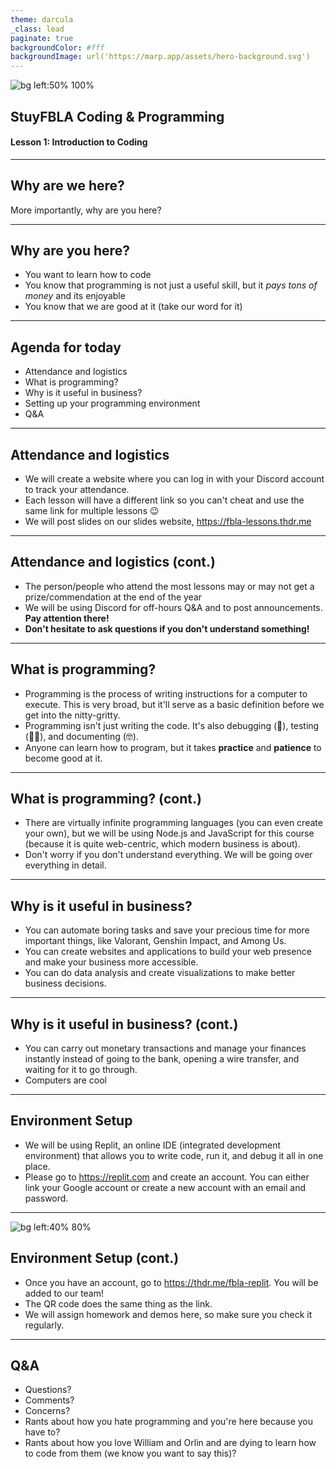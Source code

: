 ```yaml
---
theme: darcula
_class: lead
paginate: true
backgroundColor: #fff
backgroundImage: url('https://marp.app/assets/hero-background.svg')
---
```


![bg left:50% 100%](https://spaceshuttle-sbm-1-q3754400.deta.app/cdn/jyg7j1tzmaoy.png)

## **StuyFBLA Coding & Programming**

#### Lesson 1: Introduction to Coding

---

## Why are we here?
More importantly, why are you here?

---

## Why are you here?
- You want to learn how to code
- You know that programming is not just a useful skill, but it *pays tons of money* and its enjoyable
- You know that we are good at it (take our word for it)

---

## Agenda for today
- Attendance and logistics
- What is programming?
- Why is it useful in business?
- Setting up your programming environment
- Q&A

---

## Attendance and logistics
- We will create a website where you can log in with your Discord account to track your attendance.
- Each lesson will have a different link so you can't cheat and use the same link for multiple lessons :wink:
- We will post slides on our slides website, https://fbla-lessons.thdr.me

---

## Attendance and logistics (cont.)
- The person/people who attend the most lessons may or may not get a prize/commendation at the end of the year
- We will be using Discord for off-hours Q&A and to post announcements. **Pay attention there!**
- **Don't hesitate to ask questions if you don't understand something!**

---

## What is programming?
- Programming is the process of writing instructions for a computer to execute. This is very broad, but it'll serve as a basic definition before we get into the nitty-gritty.
- Programming isn't just writing the code. It's also debugging (🤮), testing (🧑‍🏫), and documenting (🤓).
- Anyone can learn how to program, but it takes **practice** and **patience** to become good at it.

---

## What is programming? (cont.)
- There are virtually infinite programming languages (you can even create your own), but we will be using Node.js and JavaScript for this course (because it is quite web-centric, which modern business is about).
- Don't worry if you don't understand everything. We will be going over everything in detail.

---

## Why is it useful in business?
- You can automate boring tasks and save your precious time for more important things, like Valorant, Genshin Impact, and Among Us.
- You can create websites and applications to build your web presence and make your business more accessible.
- You can do data analysis and create visualizations to make better business decisions.

---

## Why is it useful in business? (cont.)
- You can carry out monetary transactions and manage your finances instantly instead of going to the bank, opening a wire transfer, and waiting for it to go through.
- Computers are cool

---

## Environment Setup
- We will be using Replit, an online IDE (integrated development environment) that allows you to write code, run it, and debug it all in one place.
- Please go to https://replit.com and create an account. You can either link your Google account or create a new account with an email and password.

---

![bg left:40% 80%](https://spaceshuttle-sbm-1-q3754400.deta.app/cdn/stlmikfe9ca9.png)

## Environment Setup (cont.)
- Once you have an account, go to https://thdr.me/fbla-replit. You will be added to our team!
- The QR code does the same thing as the link.
- We will assign homework and demos here, so make sure you check it regularly.

---

## Q&A
- Questions?
- Comments?
- Concerns?
- Rants about how you hate programming and you're here because you have to?
- Rants about how you love William and Orlin and are dying to learn how to code from them (we know you want to say this)?